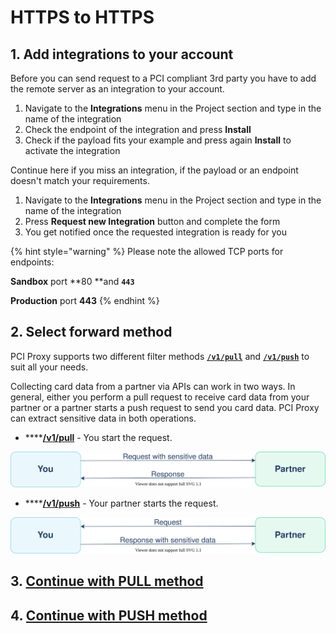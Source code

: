 # HTTPS to HTTPS

## 1. Add integrations to your account

Before you can send request to a PCI compliant 3rd party you have to add the remote server as an integration to your account.

1. Navigate to the **Integrations** menu in the Project section and type in the name of the integration
2. Check the endpoint of the integration and press **Install**
3. Check if the payload fits your example and press again **Install** to activate the integration

Continue here if you miss an integration, if the payload or an endpoint doesn't match your requirements.

1. Navigate to the **Integrations** menu in the Project section and type in the name of the integration
2. Press **Request new Integration** button and complete the form
3. You get notified once the requested integration is ready for you

{% hint style="warning" %}
Please note the allowed TCP ports for endpoints:

**Sandbox** port **80 **and **`443`**

**Production** port **443**
{% endhint %}

## 2. Select forward method

PCI Proxy supports two different filter methods [**`/v1/pull`**](./#pull-method) and [**`/v1/push`**](./#push-method) to suit all your needs.&#x20;

Collecting card data from a partner via APIs can work in two ways. In general, either you perform a pull request to receive card data from your partner or a partner starts a push request to send you card data. PCI Proxy can extract sensitive data in both operations.

* ****[**/v1/pull**](broken-reference) - You start the request.

![](<../../../.gitbook/assets/pull receiver 2.svg>)

* ****[**/v1/push**](broken-reference) - Your partner starts the request.

![](<../../../.gitbook/assets/push receiver big (1).svg>)

## 3. [Continue with PULL method](pull-method.md)

## 4. [Continue with PUSH method](push-method.md)
